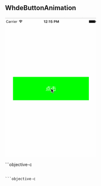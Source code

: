 ## WhdeButtonAnimation
<p><img src='https://raw.githubusercontent.com/whde/WhdeButtonAnimation/master/Screen.gif' width=300 height=auto/></p>
```objective-c

```

```objective-c

```

